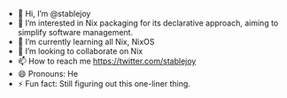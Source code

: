 - 👋 Hi, I’m @stablejoy
- 👀 I’m interested in Nix packaging for its declarative approach, aiming to simplify software management.
- 🌱 I’m currently learning all Nix, NixOS
- 💞️ I’m looking to collaborate on Nix
- 📫 How to reach me https://twitter.com/stablejoy
- 😄 Pronouns: He
- ⚡ Fun fact: Still figuring out this one-liner thing.

<!---
stablejoy/stablejoy is a ✨ special ✨ repository because its `README.md` (this file) appears on your GitHub profile.
You can click the Preview link to take a look at your changes.
--->
